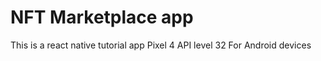 # NFT Marketplace app

This is a react native tutorial app
Pixel 4 API level 32 For Android devices
